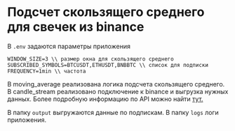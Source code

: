 # Подсчет скользящего среднего для свечек из binance

В `.env` задаются параметры приложения
```
WINDOW_SIZE=3 \\ размер окна для скользящего среднего
SUBSCRIBED_SYMBOLS=BTCUSDT,ETHUSDT,BNBBTC \\ список для подписки 
FREQUENCY=1min \\ частота
```

В moving_average реализована логика подсчета скользящего среднего.
В candle_stream реализовано подключение к binance и выгрузка нужных данных.
Более подробную информацию по API можно найти [тут.](https://github.com/binance/binance-spot-api-docs/blob/master/web-socket-streams.md#klinecandlestick-streams)
 
В папку `output` выгружаются данные по подпискам. 
В папку `logs` логи приложения.
